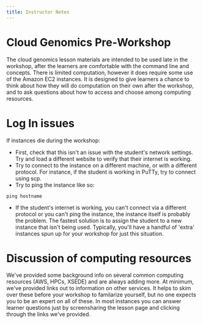 ```yaml
---
title: Instructor Notes
---
```


# Cloud Genomics Pre-Workshop

The cloud genomics lesson materials are intended to be used late in the workshop, after the learners are comfortable with the command line and concepts. There is limited computation, however it does require some use of the Amazon EC2 instances. It is designed to give learners a chance to think about how they will do computation on their own after the workshop, and to ask questions about how to access and choose among computing resources.

# Log In issues

If instances die during the workshop:

- First, check that this isn't an issue with the student's network settings. Try and load a different website to verify that their internet is working.
- Try to connect to the instance on a different machine, or with a different protocol. For instance, if the student is working in PuTTy, try to connect using scp.
- Try to ping the instance like so:

```UNIX
ping hostname
```

- If the student's internet is working, you can't connect via a different protocol or you can't ping the instance, the instance itself is probably the problem. The fastest solution is to assign the student to a new instance that isn't being used. Typically, you'll have a handful of 'extra' instances spun up for your workshop for just this situation.

# Discussion of computing resources

We've provided some background info on several common computing resources (AWS, HPCs, XSEDE) and are always adding more. At minimum, we've provided links out to information on other services. It helps to skim over these before your workshop to familarize yourself, but no one expects you to be an expert on all of these. In most instances you can answer learner questions just by screensharing the lesson page and clicking through the links we've provided.


